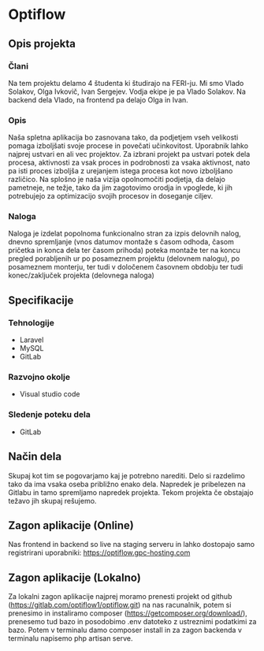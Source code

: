 # Optiflow
## Opis projekta
### Člani
Na tem projektu delamo 4 študenta ki študirajo na FERI-ju. Mi smo Vlado Solakov, Olga Ivkovič, Ivan Sergejev. Vodja ekipe je pa Vlado Solakov. Na backend dela Vlado, na frontend pa delajo Olga in Ivan.

### Opis 
Naša spletna aplikacija bo zasnovana tako, da podjetjem vseh velikosti pomaga izboljšati svoje procese in povečati učinkovitost. Uporabnik lahko najprej ustvari en ali vec projektov. Za izbrani projekt pa ustvari potek dela procesa, aktivnosti za vsak proces in podrobnosti za vsaka aktivnost, nato pa isti proces izboljša z urejanjem istega procesa kot novo izboljšano različico. Na splošno je naša vizija opolnomočiti podjetja, da delajo pametneje, ne težje, tako da jim zagotovimo orodja in vpoglede, ki jih potrebujejo za optimizacijo svojih procesov in doseganje ciljev.

### Naloga
Naloga je izdelat popolnoma funkcionalno stran za izpis delovnih nalog, dnevno spremljanje (vnos datumov montaže s časom odhoda, časom pričetka in konca dela ter časom prihoda) poteka montaže ter na koncu pregled porabljenih ur po posameznem projektu (delovnem nalogu), po posameznem monterju, ter tudi v določenem časovnem obdobju ter tudi konec/zaključek projekta (delovnega naloga)

## Specifikacije
### Tehnologije
- Laravel
- MySQL
- GitLab

### Razvojno okolje
- Visual studio code

### Sledenje poteku dela
- GitLab

## Način dela
Skupaj kot tim se pogovarjamo kaj je potrebno narediti.
Delo si razdelimo tako da ima vsaka oseba približno enako dela.
Napredek je pribelezen na Gitlabu in tamo spremljamo napredek projekta.
Tekom projekta če obstajajo težavo jih skupaj rešujemo.

## Zagon aplikacije (Online)
Nas frontend in backend so live na staging serveru in lahko dostopajo samo registrirani uporabniki: https://optiflow.gpc-hosting.com

## Zagon aplikacije (Lokalno)
Za lokalni zagon aplikacije najprej moramo prenesti projekt od github (https://gitlab.com/optiflow1/optiflow.git) na nas racunalnik, potem si prenesimo in instaliramo composer (https://getcomposer.org/download/), prenesemo tud bazo in posodobimo .env datoteko z ustreznimi podatkimi za bazo. Potem v terminalu damo composer install in za zagon backenda v terminalu napisemo php artisan serve.

